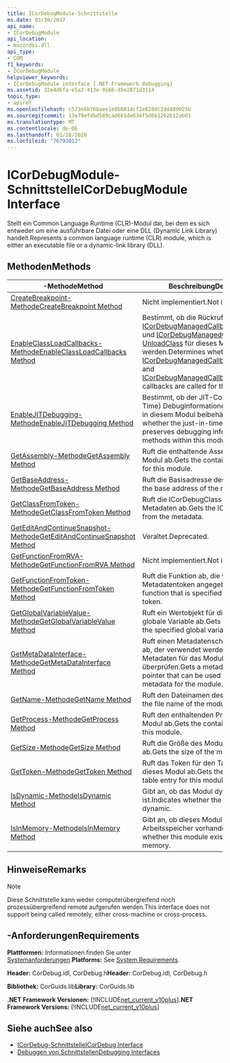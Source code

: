 ```yaml
---
title: ICorDebugModule-Schnittstelle
ms.date: 03/30/2017
api_name:
- ICorDebugModule
api_location:
- mscordbi.dll
api_type:
- COM
f1_keywords:
- ICorDebugModule
helpviewer_keywords:
- ICorDebugModule interface [.NET Framework debugging]
ms.assetid: 32e4d6fa-e5a3-413e-9166-d5e2871d3114
topic_type:
- apiref
ms.openlocfilehash: c573e6b768aee1e8b681dcf2e828dc24d409025b
ms.sourcegitcommit: 13e79efdbd589cad6b1de634f5d6b1262b12ab01
ms.translationtype: MT
ms.contentlocale: de-DE
ms.lasthandoff: 01/28/2020
ms.locfileid: "76793012"
---
```

# <a name="icordebugmodule-interface"></a><span data-ttu-id="7a847-102">ICorDebugModule-Schnittstelle</span><span class="sxs-lookup"><span data-stu-id="7a847-102">ICorDebugModule Interface</span></span>

<span data-ttu-id="7a847-103">Stellt ein Common Language Runtime (CLR)-Modul dar, bei dem es sich entweder um eine ausführbare Datei oder eine DLL (Dynamic Link Library) handelt.</span><span class="sxs-lookup"><span data-stu-id="7a847-103">Represents a common language runtime (CLR) module, which is either an executable file or a dynamic-link library (DLL).</span></span>  
  
## <a name="methods"></a><span data-ttu-id="7a847-104">Methoden</span><span class="sxs-lookup"><span data-stu-id="7a847-104">Methods</span></span>  
  
|<span data-ttu-id="7a847-105">-Methode</span><span class="sxs-lookup"><span data-stu-id="7a847-105">Method</span></span>|<span data-ttu-id="7a847-106">Beschreibung</span><span class="sxs-lookup"><span data-stu-id="7a847-106">Description</span></span>|  
|------------|-----------------|  
|[<span data-ttu-id="7a847-107">CreateBreakpoint-Methode</span><span class="sxs-lookup"><span data-stu-id="7a847-107">CreateBreakpoint Method</span></span>](icordebugmodule-createbreakpoint-method.md)|<span data-ttu-id="7a847-108">Nicht implementiert.</span><span class="sxs-lookup"><span data-stu-id="7a847-108">Not implemented.</span></span>|  
|[<span data-ttu-id="7a847-109">EnableClassLoadCallbacks-Methode</span><span class="sxs-lookup"><span data-stu-id="7a847-109">EnableClassLoadCallbacks Method</span></span>](icordebugmodule-enableclassloadcallbacks-method.md)|<span data-ttu-id="7a847-110">Bestimmt, ob die Rückrufe [ICorDebugManagedCallback:: LoadClass](icordebugmanagedcallback-loadclass-method.md) und [ICorDebugManagedCallback:: UnloadClass](icordebugmanagedcallback-unloadclass-method.md) für dieses Modul aufgerufen werden.</span><span class="sxs-lookup"><span data-stu-id="7a847-110">Determines whether the [ICorDebugManagedCallback::LoadClass](icordebugmanagedcallback-loadclass-method.md) and [ICorDebugManagedCallback::UnloadClass](icordebugmanagedcallback-unloadclass-method.md) callbacks are called for this module.</span></span>|  
|[<span data-ttu-id="7a847-111">EnableJITDebugging-Methode</span><span class="sxs-lookup"><span data-stu-id="7a847-111">EnableJITDebugging Method</span></span>](icordebugmodule-enablejitdebugging-method.md)|<span data-ttu-id="7a847-112">Bestimmt, ob der JIT-Compiler (Just-in-Time) Debuginformationen für Methoden in diesem Modul beibehält.</span><span class="sxs-lookup"><span data-stu-id="7a847-112">Determines whether the just-in-time (JIT) compiler preserves debugging information for methods within this module.</span></span>|  
|[<span data-ttu-id="7a847-113">GetAssembly-Methode</span><span class="sxs-lookup"><span data-stu-id="7a847-113">GetAssembly Method</span></span>](icordebugmodule-getassembly-method.md)|<span data-ttu-id="7a847-114">Ruft die enthaltende Assembly für dieses Modul ab.</span><span class="sxs-lookup"><span data-stu-id="7a847-114">Gets the containing assembly for this module.</span></span>|  
|[<span data-ttu-id="7a847-115">GetBaseAddress-Methode</span><span class="sxs-lookup"><span data-stu-id="7a847-115">GetBaseAddress Method</span></span>](icordebugmodule-getbaseaddress-method.md)|<span data-ttu-id="7a847-116">Ruft die Basisadresse des Moduls ab.</span><span class="sxs-lookup"><span data-stu-id="7a847-116">Gets the base address of the module.</span></span>|  
|[<span data-ttu-id="7a847-117">GetClassFromToken-Methode</span><span class="sxs-lookup"><span data-stu-id="7a847-117">GetClassFromToken Method</span></span>](icordebugmodule-getclassfromtoken-method.md)|<span data-ttu-id="7a847-118">Ruft die ICorDebugClass aus den Metadaten ab.</span><span class="sxs-lookup"><span data-stu-id="7a847-118">Gets the ICorDebugClass from the metadata.</span></span>|  
|[<span data-ttu-id="7a847-119">GetEditAndContinueSnapshot-Methode</span><span class="sxs-lookup"><span data-stu-id="7a847-119">GetEditAndContinueSnapshot Method</span></span>](icordebugmodule-geteditandcontinuesnapshot-method.md)|<span data-ttu-id="7a847-120">Veraltet.</span><span class="sxs-lookup"><span data-stu-id="7a847-120">Deprecated.</span></span>|  
|[<span data-ttu-id="7a847-121">GetFunctionFromRVA-Methode</span><span class="sxs-lookup"><span data-stu-id="7a847-121">GetFunctionFromRVA Method</span></span>](icordebugmodule-getfunctionfromrva-method.md)|<span data-ttu-id="7a847-122">Nicht implementiert.</span><span class="sxs-lookup"><span data-stu-id="7a847-122">Not implemented.</span></span>|  
|[<span data-ttu-id="7a847-123">GetFunctionFromToken-Methode</span><span class="sxs-lookup"><span data-stu-id="7a847-123">GetFunctionFromToken Method</span></span>](icordebugmodule-getfunctionfromtoken-method.md)|<span data-ttu-id="7a847-124">Ruft die Funktion ab, die vom Metadatentoken angegeben wird.</span><span class="sxs-lookup"><span data-stu-id="7a847-124">Gets the function that is specified by the metadata token.</span></span>|  
|[<span data-ttu-id="7a847-125">GetGlobalVariableValue-Methode</span><span class="sxs-lookup"><span data-stu-id="7a847-125">GetGlobalVariableValue Method</span></span>](icordebugmodule-getglobalvariablevalue-method.md)|<span data-ttu-id="7a847-126">Ruft ein Wertobjekt für die angegebene globale Variable ab.</span><span class="sxs-lookup"><span data-stu-id="7a847-126">Gets a value object for the specified global variable.</span></span>|  
|[<span data-ttu-id="7a847-127">GetMetaDataInterface-Methode</span><span class="sxs-lookup"><span data-stu-id="7a847-127">GetMetaDataInterface Method</span></span>](icordebugmodule-getmetadatainterface-method.md)|<span data-ttu-id="7a847-128">Ruft einen Metadatenschnittstellen Zeiger ab, der verwendet werden kann, um die Metadaten für das Modul zu überprüfen.</span><span class="sxs-lookup"><span data-stu-id="7a847-128">Gets a metadata interface pointer that can be used to examine the metadata for the module.</span></span>|  
|[<span data-ttu-id="7a847-129">GetName-Methode</span><span class="sxs-lookup"><span data-stu-id="7a847-129">GetName Method</span></span>](icordebugmodule-getname-method.md)|<span data-ttu-id="7a847-130">Ruft den Dateinamen des Moduls ab.</span><span class="sxs-lookup"><span data-stu-id="7a847-130">Gets the file name of the module.</span></span>|  
|[<span data-ttu-id="7a847-131">GetProcess-Methode</span><span class="sxs-lookup"><span data-stu-id="7a847-131">GetProcess Method</span></span>](icordebugmodule-getprocess-method.md)|<span data-ttu-id="7a847-132">Ruft den enthaltenden Prozess für dieses Modul ab.</span><span class="sxs-lookup"><span data-stu-id="7a847-132">Gets the containing process for this module.</span></span>|  
|[<span data-ttu-id="7a847-133">GetSize-Methode</span><span class="sxs-lookup"><span data-stu-id="7a847-133">GetSize Method</span></span>](icordebugmodule-getsize-method.md)|<span data-ttu-id="7a847-134">Ruft die Größe des Moduls in Bytes ab.</span><span class="sxs-lookup"><span data-stu-id="7a847-134">Gets the size of the module in bytes.</span></span>|  
|[<span data-ttu-id="7a847-135">GetToken-Methode</span><span class="sxs-lookup"><span data-stu-id="7a847-135">GetToken Method</span></span>](icordebugmodule-gettoken-method.md)|<span data-ttu-id="7a847-136">Ruft das Token für den Tabelleneintrag für dieses Modul ab.</span><span class="sxs-lookup"><span data-stu-id="7a847-136">Gets the token for the table entry for this module.</span></span>|  
|[<span data-ttu-id="7a847-137">IsDynamic-Methode</span><span class="sxs-lookup"><span data-stu-id="7a847-137">IsDynamic Method</span></span>](icordebugmodule-isdynamic-method.md)|<span data-ttu-id="7a847-138">Gibt an, ob das Modul dynamisch ist.</span><span class="sxs-lookup"><span data-stu-id="7a847-138">Indicates whether the module is dynamic.</span></span>|  
|[<span data-ttu-id="7a847-139">IsInMemory-Methode</span><span class="sxs-lookup"><span data-stu-id="7a847-139">IsInMemory Method</span></span>](icordebugmodule-isinmemory-method.md)|<span data-ttu-id="7a847-140">Gibt an, ob dieses Modul nur im Arbeitsspeicher vorhanden ist.</span><span class="sxs-lookup"><span data-stu-id="7a847-140">Indicates whether this module exists only in memory.</span></span>|  
  
## <a name="remarks"></a><span data-ttu-id="7a847-141">Hinweise</span><span class="sxs-lookup"><span data-stu-id="7a847-141">Remarks</span></span>  
  
> [!NOTE]
> <span data-ttu-id="7a847-142">Diese Schnittstelle kann weder computerübergreifend noch prozessübergreifend remote aufgerufen werden.</span><span class="sxs-lookup"><span data-stu-id="7a847-142">This interface does not support being called remotely, either cross-machine or cross-process.</span></span>  
  
## <a name="requirements"></a><span data-ttu-id="7a847-143">-Anforderungen</span><span class="sxs-lookup"><span data-stu-id="7a847-143">Requirements</span></span>  
 <span data-ttu-id="7a847-144">**Plattformen:** Informationen finden Sie unter [Systemanforderungen](../../../../docs/framework/get-started/system-requirements.md).</span><span class="sxs-lookup"><span data-stu-id="7a847-144">**Platforms:** See [System Requirements](../../../../docs/framework/get-started/system-requirements.md).</span></span>  
  
 <span data-ttu-id="7a847-145">**Header:** CorDebug.idl, CorDebug.h</span><span class="sxs-lookup"><span data-stu-id="7a847-145">**Header:** CorDebug.idl, CorDebug.h</span></span>  
  
 <span data-ttu-id="7a847-146">**Bibliothek:** CorGuids.lib</span><span class="sxs-lookup"><span data-stu-id="7a847-146">**Library:** CorGuids.lib</span></span>  
  
 <span data-ttu-id="7a847-147">**.NET Framework Versionen:** [!INCLUDE[net_current_v10plus](../../../../includes/net-current-v10plus-md.md)]</span><span class="sxs-lookup"><span data-stu-id="7a847-147">**.NET Framework Versions:** [!INCLUDE[net_current_v10plus](../../../../includes/net-current-v10plus-md.md)]</span></span>  
  
## <a name="see-also"></a><span data-ttu-id="7a847-148">Siehe auch</span><span class="sxs-lookup"><span data-stu-id="7a847-148">See also</span></span>

- [<span data-ttu-id="7a847-149">ICorDebug-Schnittstelle</span><span class="sxs-lookup"><span data-stu-id="7a847-149">ICorDebug Interface</span></span>](icordebug-interface.md)
- [<span data-ttu-id="7a847-150">Debuggen von Schnittstellen</span><span class="sxs-lookup"><span data-stu-id="7a847-150">Debugging Interfaces</span></span>](debugging-interfaces.md)

